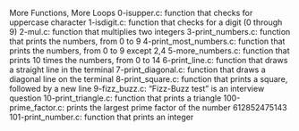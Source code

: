 More Functions, More Loops
0-isupper.c: function that checks for uppercase character
1-isdigit.c: function that checks for a digit (0 through 9)
2-mul.c: function that multiplies two integers
3-print_numbers.c: function that prints the numbers, from 0 to 9
4-print_most_numbers.c: function that prints the numbers, from 0 to 9 except 2,4
5-more_numbers.c: function that prints 10 times the numbers, from 0 to 14
6-print_line.c: function that draws a straight line in the terminal
7-print_diagonal.c: function that draws a diagonal line on the terminal
8-print_square.c: function that prints a square, followed by a new line
9-fizz_buzz.c: “Fizz-Buzz test” is an interview question
10-print_triangle.c: function that prints a triangle
100-prime_factor.c: prints the largest prime factor of the number 612852475143
101-print_number.c: function that prints an integer
